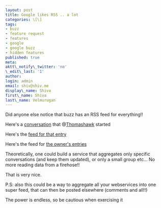 ```yaml
---
layout: post
title: Google likes RSS .. a lot
categories: \[\]
tags:
- buzz
- feature request
- features
- google
- google buzz
- hidden features
published: true
meta:
aktt\_notify\_twitter: 'no'
\_edit\_last: '1'
author:
login: admin
email: shiv@shiv.me
display\_name: Shiva
first\_name: Shiva
last\_name: Velmurugan
---
```


Did anyone else notice that buzz has an RSS feed for everything!!

Here's a [conversation][0] that @[Thomashawk][1] started

Here's the [feed for that entry][2]

Here's the feed for [the owner's entries][3]

Theoretically, one could build a service that aggregates only specific conversations (and keep them updated), or only a small group etc... No more reading data from a firehose!!

That is very nice.

P.S: also this could be a way to aggregate all your webservices into one super feed, that can then be posted elsewhere (comments and all!!)

The power is endless, so be cautious when exercising it


[0]: http://www.google.com/buzz/thomashawk22/Swv6u36BGC2/Buzz-should-let-you-post-inline-images-like-you  
[1]: http://www.google.com/profiles/thomashawk22#buzz
[2]: feed://buzz.googleapis.com/feeds/104987932455782713675/comments/z12xt1zqbyjjcx44v04cdpjgjy34xxvg45k  
[3]: feed://buzz.googleapis.com/feeds/104987932455782713675/public/posted